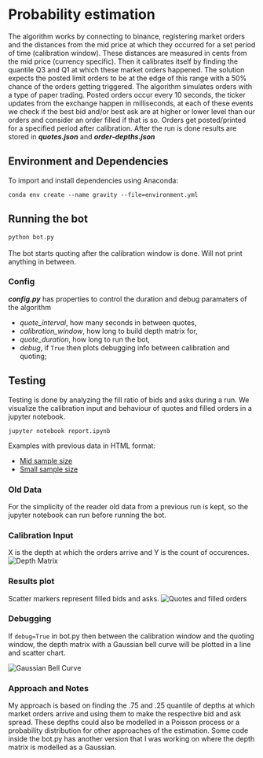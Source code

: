 # Probability estimation
The algorithm works by connecting to binance, registering market orders and the distances from the mid price 
at which they occurred for a set period of time (calibration window). These distances are measured in cents from the 
mid price (currency specific). Then it calibrates itself by finding the quantile Q3 and Q1 at which these market orders happened. 
The solution expects the posted limit orders to be at the edge of this range with a 50% 
chance of the orders getting triggered. The algorithm simulates orders with a type of paper trading. Posted orders occur 
every 10 seconds, the ticker updates from the exchange happen in milliseconds, at each of these events we check if the 
best bid and/or best ask are at higher or lower level than our orders and consider an order filled if that is so. 
Orders get posted/printed for a specified period after calibration. After the run is done results are stored in **_quotes.json_**
and **_order-depths.json_**

## Environment and Dependencies
To import and install dependencies using Anaconda: </br>

```conda env create --name gravity --file=environment.yml```

## Running the bot
`python bot.py` </br>
</br>
The bot starts quoting after the calibration window is done. Will not print anything in between.

### Config
_**config.py**_ has properties to control the duration and debug paramaters of the algorithm 
* _quote_interval_, how many seconds in between quotes, 
* _calibration_window_, how long to build depth matrix for,
* _quote_duration_, how long to run the bot,
* _debug_, if `True` then plots debugging info between calibration and quoting;

## Testing
Testing is done by analyzing the fill ratio of bids and asks during a run. We visualize the calibration input and 
behaviour of quotes and filled orders in a jupyter notebook.

`jupyter notebook report.ipynb` </br>

Examples with previous data in HTML format:
* [Mid sample size](/https://github.com/Gblumentals/gravity/blob/main/report%20(1).html)
* [Small sample size](/report.html)

### Old Data
For the simplicity of the reader old data from a previous run is kept, so the jupyter notebook can run before running
the bot.

### Calibration Input
X is the depth at which the orders arrive and Y is the count of occurences.
![Depth Matrix](/order-depths.png "Depth Matrix")

### Results plot
Scatter markers represent filled bids and asks.
![Quotes and filled orders](/quotes_and_orders.PNG "Quotes and filled orders")

### Debugging
If `debug=True` in bot.py then between the calibration window and the quoting window, the depth matrix with a Gaussian 
bell curve will be plotted in a line and scatter chart.

![Gaussian Bell Curve](/gaussian.png "Gaussian Bell Curve")


### Approach and Notes

My approach is based on finding the .75 and .25 quantile of depths at which market orders arrive and using them to make the 
respective bid and ask spread.
These depths could also be modelled in a Poisson process or a probability distribution for other approaches of the 
estimation. Some code  inside the bot.py has another version that I was working on where the depth matrix is modelled 
as a Gaussian.